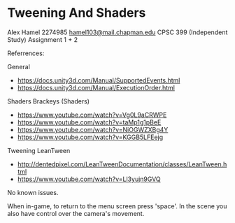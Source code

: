 # Tweening And Shaders

Alex Hamel
2274985
hamel103@mail.chapman.edu
CPSC 399 (Independent Study)
Assignment 1 + 2

Referrences:

 General
  - https://docs.unity3d.com/Manual/SupportedEvents.html
  - https://docs.unity3d.com/Manual/ExecutionOrder.html

 Shaders
  Brackeys (Shaders)
   - https://www.youtube.com/watch?v=Vg0L9aCRWPE
   - https://www.youtube.com/watch?v=taMp1g1pBeE
   - https://www.youtube.com/watch?v=NiOGWZXBg4Y
   - https://www.youtube.com/watch?v=KGGB5LFEejg
  
 Tweening
  LeanTween
   - http://dentedpixel.com/LeanTweenDocumentation/classes/LeanTween.html
   - https://www.youtube.com/watch?v=Ll3yujn9GVQ

No known issues.

When in-game, to return to the menu screen press 'space'. In the scene you also have control over the camera's movement.
